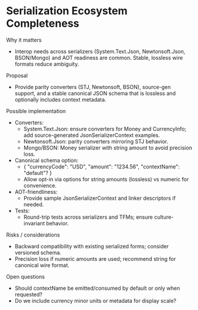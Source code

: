 # Serialization Ecosystem Completeness

Why it matters
- Interop needs across serializers (System.Text.Json, Newtonsoft.Json, BSON/Mongo) and AOT readiness are common. Stable, lossless wire formats reduce ambiguity.

Proposal
- Provide parity converters (STJ, Newtonsoft, BSON), source-gen support, and a stable canonical JSON schema that is lossless and optionally includes context metadata.

Possible implementation
- Converters:
  - System.Text.Json: ensure converters for Money and CurrencyInfo; add source-generated JsonSerializerContext examples.
  - Newtonsoft.Json: parity converters mirroring STJ behavior.
  - Mongo/BSON: Money serializer with string amount to avoid precision loss.
- Canonical schema option:
  - { "currencyCode": "USD", "amount": "1234.56", "contextName": "default"? }
  - Allow opt-in via options for string amounts (lossless) vs numeric for convenience.
- AOT-friendliness:
  - Provide sample JsonSerializerContext and linker descriptors if needed.
- Tests:
  - Round-trip tests across serializers and TFMs; ensure culture-invariant behavior.

Risks / considerations
- Backward compatibility with existing serialized forms; consider versioned schema.
- Precision loss if numeric amounts are used; recommend string for canonical wire format.

Open questions
- Should contextName be emitted/consumed by default or only when requested?
- Do we include currency minor units or metadata for display scale?
